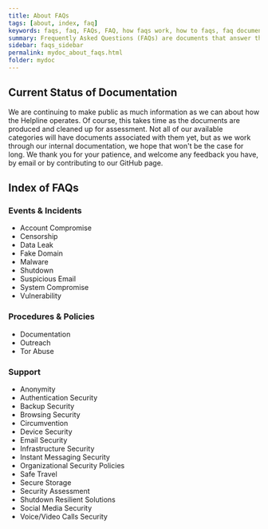 ```yaml
---
title: About FAQs
tags: [about, index, faq]
keywords: faqs, faq, FAQs, FAQ, how faqs work, how to faqs, faq documentation, index of faqs, index faqs, understand faqs, all faqs, list of faqs, list faqs, about faqs, faq categories
summary: Frequently Asked Questions (FAQs) are documents that answer the most asked or anticipated questions for a piece of software, hardware, process, or policy. These documents are geared towards the general public and Helpline clients.
sidebar: faqs_sidebar
permalink: mydoc_about_faqs.html
folder: mydoc
---
```


## Current Status of Documentation

We are continuing to make public as much information as we can about how the Helpline operates. Of course, this takes time as the documents are produced and cleaned up for assessment. Not all of our available categories will have documents associated with them yet, but as we work through our internal documentation, we hope that won't be the case for long. We thank you for your patience, and welcome any feedback you have, by email or by contributing to our GitHub page.

## Index of FAQs

### Events & Incidents
   * Account Compromise
   * Censorship 
   * Data Leak
   * Fake Domain
   * Malware
   * Shutdown
   * Suspicious Email
   * System Compromise
   * Vulnerability 

### Procedures & Policies
   * Documentation
   * Outreach
   * Tor Abuse

### Support
   * Anonymity
   * Authentication Security
   * Backup Security
   * Browsing Security
   * Circumvention
   * Device Security
   * Email Security
   * Infrastructure Security
   * Instant Messaging Security
   * Organizational Security Policies
   * Safe Travel
   * Secure Storage
   * Security Assessment
   * Shutdown Resilient Solutions
   * Social Media Security
   * Voice/Video Calls Security

